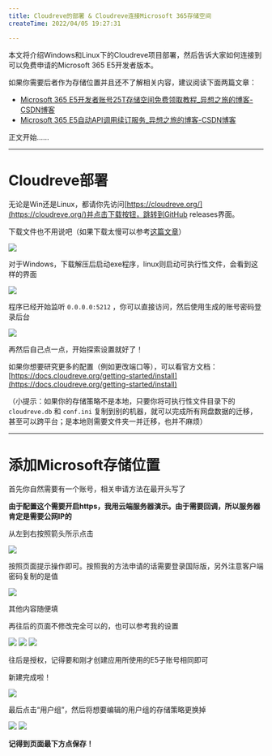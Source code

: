 ```yaml
---
title: Cloudreve的部署 & Cloudreve连接Microsoft 365存储空间
createTime: 2022/04/05 19:27:31

---
```


本文将介绍Windows和Linux下的Cloudreve项目部署，然后告诉大家如何连接到可以免费申请的Microsoft 365 E5开发者版本。

如果你需要后者作为存储位置并且还不了解相关内容，建议阅读下面两篇文章：

- [Microsoft 365 E5开发者账号25T存储空间免费领取教程_异想之旅的博客-CSDN博客](https://blog.csdn.net/weixin_44495599/article/details/121130579)
- [Microsoft 365 E5自动API调用续订服务_异想之旅的博客-CSDN博客](https://blog.csdn.net/weixin_44495599/article/details/121131741)

正文开始……

---

# Cloudreve部署

无论是Win还是Linux，都请你先访问[https://cloudreve.org/](https://cloudreve.org/)并点击下载按钮，跳转到GitHub releases界面。

下载文件也不用说吧（如果下载太慢可以参考[这篇文章](https://blog.csdn.net/weixin_44495599/article/details/120806392)）

![](../images/a71af2957b5d0d14b4d336caa8adcefd.png)

对于Windows，下载解压后启动exe程序，linux则启动可执行性文件，会看到这样的界面

![](../images/f2ae280ea6514e24c75ef2b7b33c5244.png)

程序已经开始监听 `0.0.0.0:5212` ，你可以直接访问，然后使用生成的账号密码登录后台

![](../images/4faffb2532e140477f3b9e38f7ac7cc8.png)

再然后自己点一点，开始探索设置就好了！

如果你想要研究更多的配置（例如更改端口等），可以看官方文档：[https://docs.cloudreve.org/getting-started/install](https://docs.cloudreve.org/getting-started/install)

（小提示：如果你的存储策略不是本地，只要你将可执行性文件目录下的 `cloudreve.db` 和 `conf.ini` 复制到别的机器，就可以完成所有网盘数据的迁移，甚至可以跨平台；是本地则需要文件夹一并迁移，也并不麻烦）

---

# 添加Microsoft存储位置

首先你自然需要有一个账号，相关申请方法在最开头写了

**由于配置这个需要开启https，我用云端服务器演示。由于需要回调，所以服务器肯定是需要公网IP的**

从左到右按照箭头所示点击

![](../images/e177fa2678021c06d417488290fef89e.png)

按照页面提示操作即可。按照我的方法申请的话需要登录国际版，另外注意客户端密码复制的是值

![](../images/1f79626df11e5a0f4e3a315458d667a5.png)

其他内容随便填

再往后的页面不修改完全可以的，也可以参考我的设置

![](../images/e49acd7854de61031e8aef4a375d18ee.png)
![](../images/605e6e2d2200ec70493bf87b51e20c83.png)
![](../images/5db0c7505c30aae42fc9ef341782e431.png)

往后是授权，记得要和刚才创建应用所使用的E5子账号相同即可

新建完成啦！

![](../images/9f3d4c14865b023eb1273e78c116d52d.png)

最后点击“用户组”，然后将想要编辑的用户组的存储策略更换掉

![](../images/9a7e2cf456e352d302ad7d13327d11f2.png)
![](../images/41e234980548ed89c93e99f7ed806ed4.png)

**记得到页面最下方点保存！**


